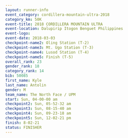 ```yaml
---
layout: runner-info 
event_category: cordillera-mountain-ultra-2018 
category_km: 50K 
event-title: 2018 CORDILLERA MOUNTAIN ULTRA 
event-location: Dalupirip Itogon Benguet Philippines 
event-logo: 
event-date: 2018-03-03 
checkpoint-name2: Oling Station (T-2) 
checkpoint-name3: Mt. Ugo Station (T-3) 
checkpoint-name4: Lusod Station (T-4) 
checkpoint-name5: Finish (T-5) 
overall_rank: 23
gender_rank: 18
category_rank: 14
bib: 50085
first_name: Kyle
last_name: Antolin
gender: M
team_name: The North Face / UPM
start: Sun, 04-00-00 am
checkpoint2: Sun, 05-52-32 am
checkpoint3: Sun, 08-15-40 am
checkpoint4: Sun, 09-23-18 am
checkpoint5: Sun, 12-02-21 pm
finish: 8-02-21
status: FINISHER
---
```

